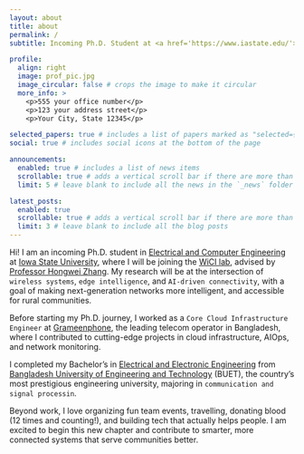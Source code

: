 ```yaml
---
layout: about
title: about
permalink: /
subtitle: Incoming Ph.D. Student at <a href='https://www.iastate.edu/'>Iowa State University</a>

profile:
  align: right
  image: prof_pic.jpg
  image_circular: false # crops the image to make it circular
  more_info: >
    <p>555 your office number</p>
    <p>123 your address street</p>
    <p>Your City, State 12345</p>

selected_papers: true # includes a list of papers marked as "selected={true}"
social: true # includes social icons at the bottom of the page

announcements:
  enabled: true # includes a list of news items
  scrollable: true # adds a vertical scroll bar if there are more than 3 news items
  limit: 5 # leave blank to include all the news in the `_news` folder

latest_posts:
  enabled: true
  scrollable: true # adds a vertical scroll bar if there are more than 3 new posts items
  limit: 3 # leave blank to include all the blog posts
---
```

Hi! I am an incoming Ph.D. student in [Electrical and Computer Engineering](https://www.ece.iastate.edu/) at [Iowa State University](https://www.iastate.edu/), where I will be joining the [WiCI lab](https://wici.iastate.edu/), advised by [Professor Hongwei Zhang](https://www.ece.iastate.edu/~hongwei/). My research will be at the intersection of `wireless systems`, `edge intelligence`, and `AI-driven connectivity`, with a goal of making next-generation networks more intelligent, and accessible for rural communities. 

Before starting my Ph.D. journey, I worked as a `Core Cloud Infrastructure Engineer` at [Grameenphone](https://www.grameenphone.com), the leading telecom operator in Bangladesh, where I contributed to cutting-edge projects in cloud infrastructure, AIOps, and network monitoring. 

I completed my Bachelor’s in [Electrical and Electronic Engineering](https://eee.buet.ac.bd/) from [Bangladesh University of Engineering and Technology](https://buet.ac.bd/) (BUET), the country’s most prestigious engineering university, majoring in `communication and signal processin`.


Beyond work, I love organizing fun team events, travelling,  donating blood (12 times and counting!), and building tech that actually helps people. I am excited to begin this new chapter and contribute to smarter, more connected systems that serve communities better.


